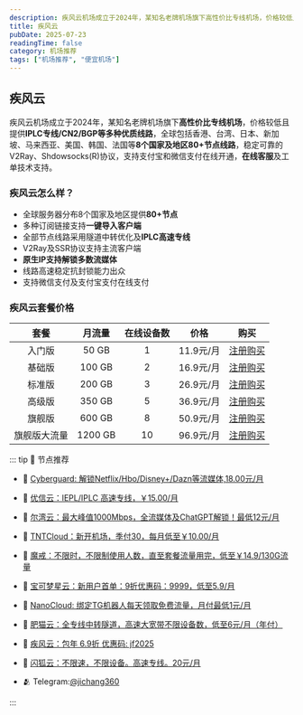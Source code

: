 ```yaml
---
description: 疾风云机场成立于2024年，某知名老牌机场旗下高性价比专线机场，价格较低且提供IPLC专线/CN2/BGP等多种优质线路，比一元机场稳定可靠。
title: 疾风云
pubDate: 2025-07-23
readingTime: false
category: 机场推荐
tags: ["机场推荐", "便宜机场"]
---
```

## 疾风云
疾风云机场成立于2024年，某知名老牌机场旗下**高性价比专线机场**，价格较低且提供**IPLC专线/CN2/BGP等多种优质线路**，全球包括香港、台湾、日本、新加坡、马来西亚、美国、韩国、法国等**8个国家及地区80+节点线路**，稳定可靠的V2Ray、Shdowsocks(R)协议，支持支付宝和微信支付在线开通，**在线客服**及工单技术支持。
### 疾风云怎么样？
- 全球服务器分布8个国家及地区提供**80+节点**
- 多种订阅链接支持**一键导入客户端**
- 全部节点线路采用隧道中转优化及**IPLC高速专线**
- V2Ray及SSR协议支持主流客户端
- **原生IP支持解锁多数流媒体**
- 线路高速稳定抗封锁能力出众
- 支持微信支付及支付宝支付在线支付
### 疾风云套餐价格
|   **套餐**   | **月流量** | **在线设备数** | **价格**  |                  **购买**                   |
| :----------: | :--------: | :------------: | :-------: | :-----------------------------------------: |
|    入门版    |   50 GB    |       1        | 11.9元/月 | [注册购买](https://homes.tr25.cn?code=ReCm) |
|    基础版    |   100 GB   |       2        | 16.9元/月 | [注册购买](https://homes.tr25.cn?code=ReCm) |
|    标准版    |   200 GB   |       3        | 26.9元/月 | [注册购买](https://homes.tr25.cn?code=ReCm) |
|    高级版    |   350 GB   |       5        | 36.9元/月 | [注册购买](https://homes.tr25.cn?code=ReCm) |
|    旗舰版    |   600 GB   |       8        | 50.9元/月 | [注册购买](https://homes.tr25.cn?code=ReCm) |
| 旗舰版大流量 |  1200 GB   |       10       | 96.9元/月 | [注册购买](https://homes.tr25.cn?code=ReCm) |

::: tip 🎉 节点推荐
- 🚀 [Cyberguard: 解锁Netflix/Hbo/Disney+/Dazn等流媒体,18.00元/月](https://www.cyberguard.best/#/register?code=XsreC0T5)<br>
- 🚀 [优信云：IEPL/IPLC 高速专线，￥15.00/月](https://www.优信云.com/#/register?code=JRtE5uIV)<br>
- 🚀 [尔湾云：最大峰值1000Mbps，全流媒体及ChatGPT解锁！最低12元/月](https://erwan6.net/auth/register?code=BoObCd)<br>
- 🚀 [TNTCloud：新开机场，季付30，每月低至￥10.00/月](https://haibing822.tntvipaff.cc/#/register?code=GtjJVgml)<br>
- 🚀 [魔戒：不限时，不限制使用人数，直至套餐流量用完，低至￥14.9/130G流量](https://mojie.app/#/register?code=sSdtPtLo)<br>
- 🚀 [宝可梦星云：新用户首单：9折优惠码：9999，低至5.9/月 ](https://love.521pokemon.com/register?code=56ERkkxp)<br>
- 🚀 [NanoCloud: 绑定TG机器人每天领取免费流量，月付最低1元/月](https://edu.uodoo.bid/auth/register?code=JMiOQDHf)<br>
- 🚀 [肥猫云：全专线中转隧道，高速大宽带不限设备数，低至6元/月（年付）](https://fchb1188.fcvipaff.cc/register?aff=X1vZd2wf)<br>
- 🚀 [疾风云：包年 6.9折 优惠码: jf2025](https://homes.tr25.cn?code=ReCm)<br>
- 🚀 [闪狐云：不限速，不限设备。高速专线。20元/月](https://inv02.ffaff.cc/register?aff=WQApz2pv)

- 🫂 Telegram:[@jichang360](https://t.me/jichang360)

:::
